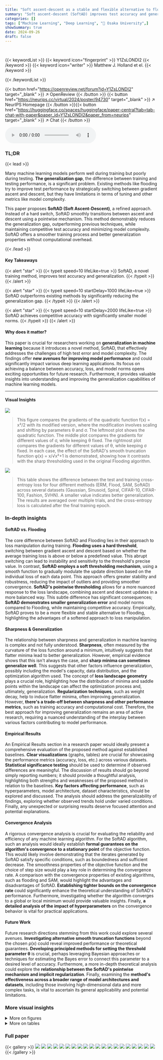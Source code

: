 ```yaml
---
title: "Soft ascent-descent as a stable and flexible alternative to flooding"
summary: "Soft ascent-descent (SoftAD) improves test accuracy and generalization by softening the flooding method, offering competitive accuracy with reduced loss and model complexity."
categories: []
tags: ["Machine Learning", "Deep Learning", "🏢 Osaka University",]
showSummary: true
date: 2024-09-26
draft: false
---
```


<br>

{{< keywordList >}}
{{< keyword icon="fingerprint" >}} Y1ZsLONDI2 {{< /keyword >}}
{{< keyword icon="writer" >}} Matthew J. Holland et el. {{< /keyword >}}
 
{{< /keywordList >}}

{{< button href="https://openreview.net/forum?id=Y1ZsLONDI2" target="_blank" >}}
↗ OpenReview
{{< /button >}}
{{< button href="https://neurips.cc/virtual/2024/poster/94730" target="_blank" >}}
↗ NeurIPS Homepage
{{< /button >}}{{< button href="https://huggingface.co/spaces/huggingface/paper-central?tab=tab-chat-with-paper&paper_id=Y1ZsLONDI2&paper_from=neurips" target="_blank" >}}
↗ Chat
{{< /button >}}



<audio controls>
    <source src="https://ai-paper-reviewer.com/Y1ZsLONDI2/podcast.wav" type="audio/wav">
    Your browser does not support the audio element.
</audio>


### TL;DR


{{< lead >}}

Many machine learning models perform well during training but poorly during testing.  **The generalization gap**, the difference between training and testing performance, is a significant problem.  Existing methods like flooding try to improve test performance by strategically switching between gradient ascent and descent, but they have limitations in terms of tuning and other metrics like model complexity. 



This paper proposes **SoftAD (Soft Ascent-Descent)**, a refined approach.  Instead of a hard switch, SoftAD smoothly transitions between ascent and descent using a pointwise mechanism.  This method demonstrably reduces the generalization gap, outperforming previous techniques, while maintaining competitive test accuracy and minimizing model complexity. SoftAD offers a smoother training process and better generalization properties without computational overhead.

{{< /lead >}}


#### Key Takeaways

{{< alert "star" >}}
{{< typeit speed=10 lifeLike=true >}} SoftAD, a novel training method, improves test accuracy and generalization. {{< /typeit >}}
{{< /alert >}}

{{< alert "star" >}}
{{< typeit speed=10 startDelay=1000 lifeLike=true >}} SoftAD outperforms existing methods by significantly reducing the generalization gap. {{< /typeit >}}
{{< /alert >}}

{{< alert "star" >}}
{{< typeit speed=10 startDelay=2000 lifeLike=true >}} SoftAD achieves competitive accuracy with significantly smaller model norms. {{< /typeit >}}
{{< /alert >}}

#### Why does it matter?
This paper is crucial for researchers working on **generalization in machine learning** because it introduces a novel method, SoftAD, that effectively addresses the challenges of high test error and model complexity. The findings offer **new avenues for improving model performance** and could significantly impact various deep learning applications.  Its focus on achieving a balance between accuracy, loss, and model norms opens exciting opportunities for future research.  Furthermore, it provides valuable insights into understanding and improving the generalization capabilities of machine learning models.

------
#### Visual Insights



![](https://ai-paper-reviewer.com/Y1ZsLONDI2/figures_4_1.jpg)

> This figure compares the gradients of the quadratic function f(x) = x²/2 with its modified version, where the modification involves scaling and shifting by parameters θ and σ. The leftmost plot shows the quadratic function. The middle plot compares the gradients for different values of σ, while keeping θ fixed. The rightmost plot compares the gradients for different values of θ, while keeping σ fixed. In each case, the effect of the SoftAD's smooth truncation function φ(x) = x/√x²+1 is demonstrated, showing how it contrasts with the sharp thresholding used in the original Flooding algorithm.





![](https://ai-paper-reviewer.com/Y1ZsLONDI2/tables_7_1.jpg)

> This table shows the difference between the test and training cross-entropy loss for four different methods (ERM, Flood, SAM, SoftAD) across several datasets (Gaussian, Sinusoid, Spiral, CIFAR-10, CIFAR-100, Fashion, SVHN).  A smaller value indicates better generalization. The results are averaged over multiple trials, and the cross-entropy loss is calculated after the final training epoch.





### In-depth insights


#### SoftAD vs. Flooding
The core difference between SoftAD and Flooding lies in their approach to loss manipulation during training.  **Flooding uses a hard threshold**, switching between gradient ascent and descent based on whether the average training loss is above or below a predefined value. This abrupt switching can lead to instability and sensitivity to the threshold's precise value. In contrast, **SoftAD employs a soft thresholding mechanism**, using a smooth function to gradually modulate the update direction based on the individual loss of each data point. This approach offers greater stability and robustness, reducing the impact of outliers and providing smoother convergence.  **SoftAD's pointwise thresholding** allows for a more nuanced response to the loss landscape, combining ascent and descent updates in a more balanced way.  This subtle difference has significant consequences; **SoftAD demonstrates smaller generalization error** and model norms compared to Flooding, while maintaining competitive accuracy. Empirically, SoftAD proves to be a more flexible and stable alternative to Flooding, highlighting the advantages of a softened approach to loss manipulation.

#### Sharpness & Generalization
The relationship between sharpness and generalization in machine learning is complex and not fully understood.  **Sharpness**, often measured by the curvature of the loss function around a minimum, intuitively suggests that flatter minima lead to better generalization.  However, empirical evidence shows that this isn't always the case, and **sharp minima can sometimes generalize well**.  This suggests that other factors influence generalization, possibly including the model's capacity, data distribution, and the optimization algorithm used.  The concept of **loss landscape geometry** plays a crucial role, highlighting how the distribution of minima and saddle points within the landscape can affect the optimization process and, ultimately, generalization.  **Regularization techniques**, such as weight decay, help to induce flatter minima, often improving generalization.  However, **there's a trade-off between sharpness and other performance metrics**, such as training accuracy and computational cost. Therefore, the best approach for improving generalization remains an area of active research, requiring a nuanced understanding of the interplay between various factors contributing to model performance.

#### Empirical Results
An Empirical Results section in a research paper would ideally present a comprehensive evaluation of the proposed method against established baselines.  **Clear visualizations** (graphs, tables) are crucial for showcasing the performance metrics (accuracy, loss, etc.) across various datasets.  **Statistical significance testing** should be used to determine if observed differences are meaningful. The discussion of results should go beyond simply reporting numbers; it should provide a thoughtful analysis, highlighting both strengths and weaknesses of the proposed method in relation to the baselines. **Key factors affecting performance**, such as hyperparameters, model architecture, dataset characteristics, should be explored and discussed.  The analysis should address the generalizability of findings, exploring whether observed trends hold under varied conditions.  Finally, any unexpected or surprising results deserve focused attention and potential explanations.

#### Convergence Analysis
A rigorous convergence analysis is crucial for evaluating the reliability and efficiency of any machine learning algorithm.  For the SoftAD algorithm, such an analysis would ideally establish **formal guarantees on the algorithm's convergence to a stationary point** of the objective function. This would likely involve demonstrating that the iterates generated by SoftAD satisfy specific conditions, such as boundedness and sufficient decrease.  The smoothness properties of the objective function and the choice of step size would play a key role in determining the convergence rate.  A comparison with the convergence properties of existing algorithms, such as flooding and SAM, would highlight the advantages and disadvantages of SoftAD.  **Establishing tighter bounds on the convergence rate** could significantly enhance the theoretical understanding of SoftAD's performance.  Furthermore, investigating whether the algorithm converges to a global or local minimum would provide valuable insights.  Finally, **a detailed analysis of the impact of hyperparameters** on the convergence behavior is vital for practical applications.

#### Future Work
Future research directions stemming from this work could explore several avenues.  **Investigating alternative smooth truncation functions** beyond the chosen ρ(x) could reveal improved performance or theoretical guarantees.  **Developing principled methods for setting the threshold parameter θ** is crucial, perhaps leveraging Bayesian approaches or techniques for estimating the Bayes error to connect this parameter to a desired level of accuracy.  Furthermore, a more in-depth theoretical analysis could explore the **relationship between the SoftAD's pointwise mechanism and implicit regularization**.  Finally, examining the **method's effectiveness across a broader range of model architectures and datasets**, including those involving high-dimensional data and more complex tasks, is vital to ascertain its general applicability and potential limitations.


### More visual insights

<details>
<summary>More on figures
</summary>


![](https://ai-paper-reviewer.com/Y1ZsLONDI2/figures_4_2.jpg)

> This figure compares the performance of vanilla gradient descent (GD), Flooding, and SoftAD on a simple quadratic function.  The x-axis represents the iteration number, and the y-axes show the iterates (x<sub>t</sub>) and function values (f(x<sub>t</sub>)) respectively.  The plot demonstrates that SoftAD converges more smoothly than Flooding, which oscillates near the minimum, while GD approaches the minimum directly.


![](https://ai-paper-reviewer.com/Y1ZsLONDI2/figures_5_1.jpg)

> This figure compares the update directions of Flooding and SoftAD.  In the left panel, eight data points are sampled from a 2D Gaussian distribution, with two candidate points (red and green squares) and the empirical risk minimizer (gold star). The center panel shows the Flooding update vectors for each candidate, illustrating a direct movement towards or away from the minimizer. The right panel demonstrates SoftAD updates, which involve per-point update directions (semi-transparent arrows) that are weighted and aggregated, resulting in a smoother and more nuanced update compared to Flooding.


![](https://ai-paper-reviewer.com/Y1ZsLONDI2/figures_8_1.jpg)

> This figure shows the training curves for test loss and accuracy using four different methods: ERM, Flooding, SAM, and SoftAD.  The curves are plotted against the number of training epochs. The figure is split into two columns, one for the CIFAR-10 dataset and the other for CIFAR-100 dataset. Each column has two subplots, the upper one for loss and the lower one for accuracy. The plots visualize the performance of each method over the course of training, highlighting the differences in their convergence behavior and final performance.


![](https://ai-paper-reviewer.com/Y1ZsLONDI2/figures_8_2.jpg)

> This figure shows the trajectories of model norms over epochs for each dataset used in Figures 8 and 9.  The model norm is calculated as the L2 norm of all model parameters concatenated into a single vector. The plots show the average model norm across multiple trials for each method (ERM, iFlood, SoftAD).  The x-axis represents the epoch number, and the y-axis represents the L2 norm of model parameters.


![](https://ai-paper-reviewer.com/Y1ZsLONDI2/figures_9_1.jpg)

> This figure shows the trajectory of model norm (L2 norm of all model parameters) over training epochs for four different datasets (CIFAR-10, CIFAR-100, FashionMNIST, and SVHN) using three methods: ERM, iFlood, and SoftAD.  Each line represents one of these methods for a particular dataset. The figure helps to visualize the model norm growth and compare the methods' effect on model complexity over time. In general, the results show that SoftAD helps to maintain smaller model norms compared to other methods.


![](https://ai-paper-reviewer.com/Y1ZsLONDI2/figures_20_1.jpg)

> This figure shows three synthetic datasets used for binary classification experiments in the paper. Each plot represents a 2D dataset with two classes, shown as circles and crosses. The 'two Gaussians' dataset shows two overlapping Gaussian distributions. The 'sinusoid' dataset shows data points separated by a sinusoidal curve. The 'spiral' dataset displays data points forming two intertwined spirals.


![](https://ai-paper-reviewer.com/Y1ZsLONDI2/figures_22_1.jpg)

> This figure shows the training curves for test loss and accuracy of ERM, iFlood, and SoftAD methods on CIFAR-10 and CIFAR-100 datasets.  The top row displays the test loss for each method over training epochs, while the bottom row shows the corresponding test accuracy.  It visually demonstrates the performance of each method throughout the training process on these two benchmark image classification datasets.


![](https://ai-paper-reviewer.com/Y1ZsLONDI2/figures_22_2.jpg)

> This figure displays the training trajectories for average test loss and test accuracy over epochs for FashionMNIST and SVHN datasets.  It compares four different methods: ERM, iFlood, and SoftAD.  The plots show how the training loss and accuracy evolve over time for each method on these datasets, allowing for a visual comparison of their performance characteristics.


![](https://ai-paper-reviewer.com/Y1ZsLONDI2/figures_23_1.jpg)

> This figure shows the L2 norm of all model parameters (neural network weights) concatenated into a single vector for each dataset (CIFAR-10, CIFAR-100, FashionMNIST, SVHN) over epochs.  The norms are averaged over multiple trials for each method (ERM, Flooding, SAM, SoftAD).  The figure illustrates that SoftAD consistently maintains smaller model norms compared to the other methods, even without explicit regularization.


![](https://ai-paper-reviewer.com/Y1ZsLONDI2/figures_24_1.jpg)

> This figure compares the performance of ERM, Flooding, and SoftAD on two datasets using a linear model.  The left panel shows the average cross-entropy loss over epochs, while the right panel displays the test accuracy.  The results indicate that SoftAD can achieve competitive accuracy even at significantly higher loss values than ERM.


![](https://ai-paper-reviewer.com/Y1ZsLONDI2/figures_24_2.jpg)

> This figure compares the performance of ERM, Flooding, and SoftAD on two datasets using a simple linear model.  It shows the average cross-entropy loss and accuracy over 200 epochs.  The results illustrate how SoftAD achieves competitive accuracy while maintaining lower average loss compared to ERM and Flooding.


![](https://ai-paper-reviewer.com/Y1ZsLONDI2/figures_25_1.jpg)

> This figure shows heatmaps of test loss and accuracy for both Flooding and SoftAD methods. The heatmaps visualize how the test loss and accuracy change depending on different values of two hyperparameters: the threshold (θ) and the scaling parameter (σ).  Each cell in the heatmap represents a combination of θ and σ values, and its color intensity indicates the corresponding test loss or accuracy. This visualization helps to understand the impact of the hyperparameters on the performance of the two methods. The heatmaps are generated separately for two synthetic datasets: 'gaussian' and 'sinusoid'.


</details>




<details>
<summary>More on tables
</summary>


![](https://ai-paper-reviewer.com/Y1ZsLONDI2/tables_9_1.jpg)
> This table presents the hyperparameter settings used for the Flooding, SAM, and SoftAD methods across different datasets.  The hyperparameters were selected using validation data to optimize performance. For Flooding and SoftAD, the threshold θ is reported, while for SAM, the radius parameter is shown. Standard deviations across trials are included in parentheses to indicate variability.

![](https://ai-paper-reviewer.com/Y1ZsLONDI2/tables_22_1.jpg)
> This table presents the generalization gap, calculated as the difference between test and training average cross-entropy loss, for three different algorithms: ERM, iFlood, and SoftAD.  The results are shown for four different datasets: CIFAR-10, CIFAR-100, Fashion, and SVHN.  A lower generalization gap indicates better generalization performance of the model.

![](https://ai-paper-reviewer.com/Y1ZsLONDI2/tables_23_1.jpg)
> This table shows the hyperparameter values selected through validation for the Flooding, SoftAD, and SAM methods.  The hyperparameter for Flooding and SoftAD is the threshold θ, while for SAM it is the radius parameter. The values are averages across multiple trials, with standard deviations shown in parentheses.

</details>




### Full paper

{{< gallery >}}
<img src="https://ai-paper-reviewer.com/Y1ZsLONDI2/1.png" class="grid-w50 md:grid-w33 xl:grid-w25" />
<img src="https://ai-paper-reviewer.com/Y1ZsLONDI2/2.png" class="grid-w50 md:grid-w33 xl:grid-w25" />
<img src="https://ai-paper-reviewer.com/Y1ZsLONDI2/3.png" class="grid-w50 md:grid-w33 xl:grid-w25" />
<img src="https://ai-paper-reviewer.com/Y1ZsLONDI2/4.png" class="grid-w50 md:grid-w33 xl:grid-w25" />
<img src="https://ai-paper-reviewer.com/Y1ZsLONDI2/5.png" class="grid-w50 md:grid-w33 xl:grid-w25" />
<img src="https://ai-paper-reviewer.com/Y1ZsLONDI2/6.png" class="grid-w50 md:grid-w33 xl:grid-w25" />
<img src="https://ai-paper-reviewer.com/Y1ZsLONDI2/7.png" class="grid-w50 md:grid-w33 xl:grid-w25" />
<img src="https://ai-paper-reviewer.com/Y1ZsLONDI2/8.png" class="grid-w50 md:grid-w33 xl:grid-w25" />
<img src="https://ai-paper-reviewer.com/Y1ZsLONDI2/9.png" class="grid-w50 md:grid-w33 xl:grid-w25" />
<img src="https://ai-paper-reviewer.com/Y1ZsLONDI2/10.png" class="grid-w50 md:grid-w33 xl:grid-w25" />
<img src="https://ai-paper-reviewer.com/Y1ZsLONDI2/11.png" class="grid-w50 md:grid-w33 xl:grid-w25" />
<img src="https://ai-paper-reviewer.com/Y1ZsLONDI2/12.png" class="grid-w50 md:grid-w33 xl:grid-w25" />
<img src="https://ai-paper-reviewer.com/Y1ZsLONDI2/13.png" class="grid-w50 md:grid-w33 xl:grid-w25" />
<img src="https://ai-paper-reviewer.com/Y1ZsLONDI2/14.png" class="grid-w50 md:grid-w33 xl:grid-w25" />
<img src="https://ai-paper-reviewer.com/Y1ZsLONDI2/15.png" class="grid-w50 md:grid-w33 xl:grid-w25" />
<img src="https://ai-paper-reviewer.com/Y1ZsLONDI2/16.png" class="grid-w50 md:grid-w33 xl:grid-w25" />
<img src="https://ai-paper-reviewer.com/Y1ZsLONDI2/17.png" class="grid-w50 md:grid-w33 xl:grid-w25" />
<img src="https://ai-paper-reviewer.com/Y1ZsLONDI2/18.png" class="grid-w50 md:grid-w33 xl:grid-w25" />
<img src="https://ai-paper-reviewer.com/Y1ZsLONDI2/19.png" class="grid-w50 md:grid-w33 xl:grid-w25" />
<img src="https://ai-paper-reviewer.com/Y1ZsLONDI2/20.png" class="grid-w50 md:grid-w33 xl:grid-w25" />
{{< /gallery >}}